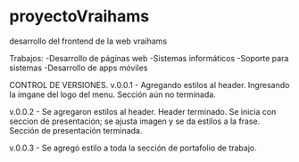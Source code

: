 # proyectoVraihams

desarrollo del frontend de la web vraihams

Trabajos: 
-Desarrollo de páginas web
-Sistemas informáticos
-Soporte para sistemas
-Desarrollo de apps móviles

CONTROL DE VERSIONES.
v.0.0.1 - Agregando estilos al header. Ingresando la imgane del logo del menu. Sección aún no terminada. 

v.0.0.2 - Se agregaron estilos al header. Header terminado. Se inicia con seccion de presentación; se ajusta imagen y se da estilos a la frase. Sección de presentación terminada.

v.0.0.3 - Se agregó estilo a toda la sección de portafolio de trabajo. 